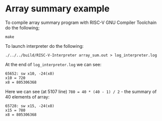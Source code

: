 # Array summary example

To compile array summary program with RISC-V GNU Compiler Toolchain do the following;

```console
make
```

To launch interpreter do the following:

```console
./../../build/RISC-V-Interpreter array_sum.out > log_interpreter.log
```

At the end of `log_interpreter.log` we can see:
```
65652: sw x10, -24(x8)
x10 = 720
x8 = 805306368
```

Here we can see (at 5107 line) `780 = 40 * (40 - 1) / 2` - the summary of 40 elements of array:
```
65728: sw x15, -24(x8)
x15 = 780
x8 = 805306368
```
